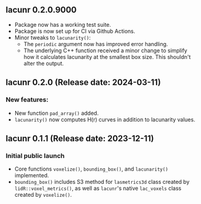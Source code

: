 ## lacunr 0.2.0.9000

* Package now has a working test suite.
* Package is now set up for CI via Github Actions.
* Minor tweaks to `lacunarity()`:
    - The `periodic` argument now has improved error handling.
    - The underlying C++ function received a minor change to simplify how it calculates lacunarity at the smallest box size. This shouldn't alter the output.

## lacunr 0.2.0 (Release date: 2024-03-11)

### New features:

* New function `pad_array()` added.
* `lacunarity()` now computes H(r) curves in addition to lacunarity values.

## lacunr 0.1.1 (Release date: 2023-12-11)

### Initial public launch

* Core functions `voxelize()`, `bounding_box()`, and `lacunarity()` implemented.
* `bounding_box()` includes S3 method for `lasmetrics3d` class created by `lidR::voxel_metrics()`, as well as `lacunr`'s native `lac_voxels` class created by `voxelize()`.
